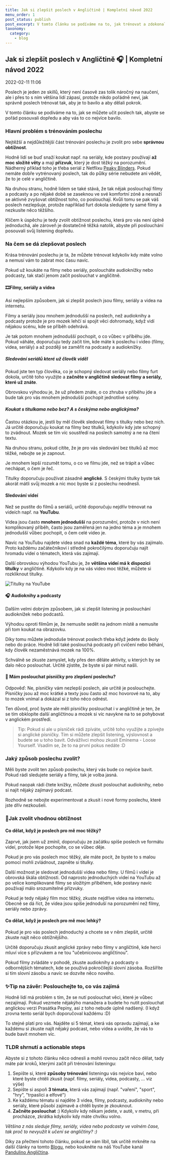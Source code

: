 ```yaml
---
title: Jak si zlepšit poslech v Angličtině | Kompletní návod 2022
menu_order: 1
post_status: publish
post_excerpt: V tomto článku se podíváme na to, jak trénovat a zdokonalit poslech v angličtině.
taxonomy:
  category:
    - blog
---
```


## Jak si zlepšit poslech v Angličtině 🎧 | Kompletní návod 2022
2022-02-11 11:06

Poslech je jeden ze skillů, který není časově zas tolik náročný na naučení, ale i přes to s ním většina lidí zápasí, protože nikdo pořádně neví, jak správně poslech trénovat tak, aby je to bavilo a aby dělali pokrok.

V tomto článku se podíváme na to, jak se můžete učit poslech tak, abyste se pořád posouvali dopředu a aby vás to co nejvíce bavilo.

### Hlavní problém s trénováním poslechu
Nejtěžší a nejdůležitější část trénování poslechu je zvolit pro sebe **správnou obtížnost**. 

Hodně lidí se buď snaží koukat např. na seriály, kde postavy používají **až moc složité věty** a mají **přízvuk**, který je dost těžký na porozumění. Nádherný příklad toho je třeba seriál z Netflixu [Peaky Blinders](https://www.csfd.cz/film/330877-gangy-z-birminghamu/prehled/). Pokud nemáte dobře vytrénovaný poslech, tak do půlky série nebudete ani vědět, že to je celé v angličtině.

<!-- Insert peaky blinders video here :D -->

Na druhou stranu, hodně lidem se také stává, že tak nějak poslouchají filmy a podcasty a po nějaké době se zaseknou ve své komfortní zóně a nesnaží se aktivně zvyšovat obtížnost toho, co poslouchají. Kvůli tomu se pak váš poslech nezlepšuje, protože například furt dokola sledujete ty samé filmy a nezkusíte něco těžšího.

Klíčem k úspěchu je tedy zvolit obtížnost poslechu, která pro vás není úplně jednoduchá, ale zároveň je dostatečně těžká natolik, abyste při poslouchání posouvali svůj listening dopředu.

### Na čem se dá zlepšovat poslech
Krása trénování poslechu je ta, že můžete trénovat kdykoliv kdy máte volno a nemusí vám to zabrat moc času navíc.

Pokud už koukáte na filmy nebo seriály, posloucháte audioknížky nebo podcasty, tak stačí jenom začít poslouchat v angličitně.

#### 🎞Filmy, seriály a videa
Asi nejlepším způsobem, jak si zlepšit poslech jsou filmy, seriály a videa na internetu. 

Filmy a seriály jsou mnohem jednodušší na poslech, než audioknihy a podcasty protože je pro mozek lehčí si spojit věci dohromady, když vidí nějakou scénu, kde se příběh odehrává.

Je tak potom mnohem jednodušší pochopit, o co vůbec v příběhu jde. Pokud váháte, doporučuju tedy začít tím, kde máte k poslechu i video (filmy, videa, seriály) a až později se zaměřit na podcasty a audioknížky.

##### Sledování seriálů které už člověk viděl
Pokud jste ten typ člověka, co je schopný sledovat seriály nebo filmy furt dokola, určitě toho využijte a **začněte v angličtině sledovat filmy a seriály, které už znáte**.

Obrovskou výhodou je, že už předem znáte, o co zhruba v příběhu jde a bude tak pro vás mnohem jednodušší pochopit jednotlivé scény.

##### Koukat s titulkama nebo bez? A s českýma nebo anglickýma?
Častou otázkou je, jestli by měl člověk sledovat filmy s titulky nebo bez nich. Já určitě doporučuju koukat na filmy bez titulků, kdykoliv kdy jste schopný to zvádnout. Mozek se tím víc soustředí na poslech samotný a ne na čtení textu.

Na druhou stranu, pokud cítíte, že je pro vás sledování bez titulků až moc těžké, nebojte se je zapnout. 

Je mnohem lepší rozumět tomu, o co ve filmu jde, než se trápit a vůbec nechápat, o čem je řeč.

Titulky doporučuju používat zásadně **anglické**. S českými titulky byste tak akorát mátli svůj mozek a nic moc byste si z poslechu neodnesli.

#### Sledování videí
Než se pustíte do filmů a seriálů, určitě doporučuju nejdřív trénovat na videích např. na **YouTubu**. 

Videa jsou často **mnohem jednodušší** na porozumění, protože v nich není komplikovaný příběh, často jsou zaměřená jen na jedno téma a je mnohem jednodušší vůbec pochopit, o čem celé video je.

Navíc na YouTubu najdete videa snad na **každé téma**, které by vás zajímalo. Proto každému začátečníkovi i středně pokročilýmu doporučuju najít hromadu videí o tématech, která vás zajímají.

Další obrovskou výhodou YouTubu je, že **většina videí má k dispozici titulky** v angličtině. Kdykoliv kdy je na vás video moc těžké, můžete si rozkliknout titulky.

![Titulky na YouTube](/_images/00001.png "Titulky na YouTube")

#### 🎧 Audioknihy a podcasty
Dalším velmi dobrým způsobem, jak si zlepšit listening je poslouchání audioknížek nebo podcastů.

Výhodou oproti filmům je, že nemusíte sedět na jednom místě a nemusíte při tom koukat na obrazovku.

Díky tomu můžete jednoduše trénovat poslech třeba když jedete do školy nebo do práce. Hodně lidí také poslouchá podcasty při cvičení nebo běhání, kdy člověk nezaměstnává mozek na 100%.

Schválně se zkuste zamyslet, kdy přes den děláte aktivity, u kterých by se dalo něco poslouchat. Určitě zjistíte, že byste si pár minut našli.

#### 🎵 Mám poslouchat písničky pro zlepšení poslechu?
Odpověď: Ne, písničky vám nezlepší poslech, ale určitě je poslouchejte. Písničky jsou až moc krátké a texty jsou často až moc hovorové na to, aby to mozek vnímal a dokázal si z toho něco odnést.

Ten důvod, proč byste ale měli písničky poslouchat i v angličtině je ten, že se tím obklopíte další angličtinou a mozek si víc navykne na to se pohybovat v anglickém prostředí. 

> Tip: Pokud si ale u písniček rádi zpíváte, určitě toho využijte a zpívejte si anglické písničky. Tím si můžete zlepšit listening, výslovnost a budete se u toho bavit. Odvážlivci mohou zkusit Eminema - Loose Yourself. Vsadím se, že to na první pokus nedáte :D

### Jaký způsob poslechu zvolit?
Měli byste zvolit ten způsob poslechu, který vás bude co nejvíce bavit. Pokud rádi sledujete seriály a filmy, tak je volba jasná. 

Pokud naopak rádi čtete knížky, můžete zkusit poslouchat audioknihy, nebo si najít nějaký zajímavý podcast.

Rozhodně se nebojte experimentovat a zkusit i nové formy poslechu, které jste dřív nezkoušeli.

### 💪Jak zvolit vhodnou obtížnost
#### Co dělat, když je poslech pro mě moc těžký?
Zaprvé, jak jsem už zmínil, doporučuju ze začátku spíše poslech ve formátu videí, protože lépe pochopíte, co se vůbec děje.

Pokud je pro vás poslech moc těžký, ale máte pocit, že byste to s malou pomocí mohli zvládnout, zapněte si titulky.

Další možnost je sledovat jednodušší videa nebo filmy. U filmů i videí je obrovská škála obtížnosti. Od naprosto jednoduchých videí na YouTubu až po velice komplikované filmy se složitým příběhem, kde postavy navíc používají málo srozumitelné přízvuky.

Pokud je tedy nějaký film moc těžký, zkuste nejdříve videa na internetu. Obecně se dá říct, že videa jsou spíše jednoduší na porozumění než filmy, seriály nebo zprávy.

#### Co dělat, když je poslech pro mě moc lehký?
Pokud je pro vás poslech jednoduchý a chcete se v něm zlepšit, určitě zkuste najít něco obtížnějšího.

Určitě doporučuju zkusit anglické zprávy nebo filmy v angličtině, kde herci mluví více s přízvukem a ne tou "učebnicovou angličtinou".

Pokud filmy zvládáte v pohodě, zkuste audioknihy a podcasty o odbornějších tématech, kde se používá pokročilejší slovní zásoba. Rozšíříte si tím slovní zásobu a navíc se dozvíte něco nového.

### ✨Tip na závěr: Poslouchejte to, co vás zajímá
Hodně lidí má problém s tím, že se nutí poslouchat věci, které je vůbec nezajímají. Pokud vezmete nějakýho manažera a budete ho nutit poslouchat anglickou verzi Prasátka Pepiny, asi z toho nebude úplně nadšený. (I když zrovna tento seriál bych doporučoval každému :D)

To stejné platí pro vás. Najděte si 5 témat, která vás opravdu zajímají, a ke každému si zkuste najít nějaký podcast, nebo videa a uvidíte, že vás to bude bavit mnohem víc.

### TLDR shrnutí a actionable steps
Abyste si z tohoto článku něco odnesli a mohli rovnou začít něco dělat, tady máte pár kroků, kterými začít při trénování listeningu: 
1) Sepište si, které **způsoby trénování** listeningu vás nejvíce baví, nebo které byste chtěli zkusit (např. filmy, seriály, videa, podcasty, ... viz výše)
2) Sepište si aspoň **3 témata**, která vás zajímají (např. "vaření", "sport", "hry", "trpaslíci a elfové")
3) Ke každému tématu si najděte 3 videa, filmy, podcasty, audioknihy nebo seriály, které působí zajímavě a chtěli byste je zkouknout.
4) **Začněte poslouchat** :) Kdykoliv kdy někam jedete, v autě, v metru, při procházce, zkrátka kdykoliv kdy máte chvilku volno.

*Většina z nás sleduje filmy, seriály, videa nebo podcasty ve volném čase, tak proč to nevyužít k učení se angličtiny? :)*

Díky za přečtení tohoto článku, pokud se vám líbil, tak určitě mrkněte na další články na tomto [Blogu](https://www.pandulino.com/blog/), nebo koukněte na náš YouTube kanál [Pandulino Angličtina](https://www.youtube.com/channel/UCYxpx3r_FTb8jyL6zl-hSpg?sub_confirmation=1).